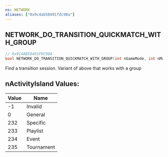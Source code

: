```yaml
---
ns: NETWORK
aliases: ["0x9c4ab58491fdc98a"]
---
```

## NETWORK_DO_TRANSITION_QUICKMATCH_WITH_GROUP

```c
// 0x9C4AB58491FDC98A
bool NETWORK_DO_TRANSITION_QUICKMATCH_WITH_GROUP(int nGameMode, int nMaxPlayers, int nActivityType, int nActivityID, struct_to_freemode_gamers hGamers, int nNumGamers, int nMmFlags, int nActivityIsland);
```

Find a transition session. Variant of above that works with a group

## nActivityIsland Values:
| Value | Name |
| --- | --- |
| -1 | Invalid |
| 0 | General |
| 232 | Specific |
| 233 | Playlist |
| 234 | Event |
| 235 | Tournament |

